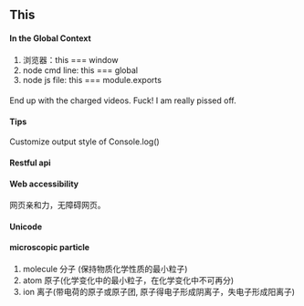 ## This

#### In the Global Context

1. 浏览器：this === window
2. node cmd line: this === global
3. node js file: this === module.exports

#### 

End up with the charged videos. Fuck! I am really pissed off.

#### Tips

Customize output style of Console.log()

#### Restful api 

#### Web accessibility

网页亲和力，无障碍网页。

#### Unicode

#### microscopic particle

1. molecule 分子 (保持物质化学性质的最小粒子)
1. atom 原子(化学变化中的最小粒子，在化学变化中不可再分)
2. ion 离子(带电荷的原子或原子团, 原子得电子形成阴离子，失电子形成阳离子)



